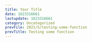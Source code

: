 ```yaml
---
title: Your Title
date: 1623316661
lastupdate: 1623316661
category: Uncategorized
prevFile: 2021/5/testing-some-function
prevTitle: Testing some function
---
```


